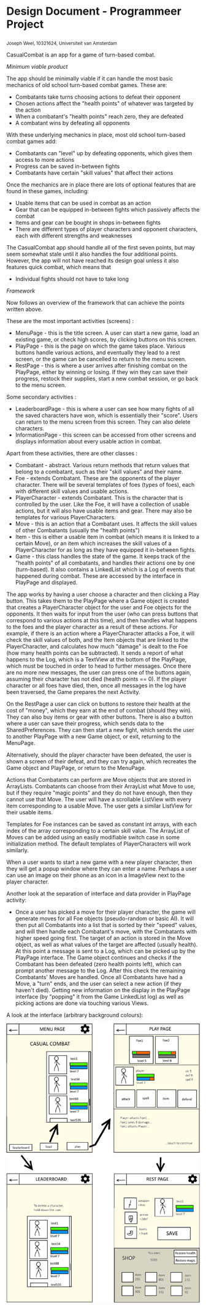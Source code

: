 # Design Document - Programmeer Project

<sub>Joseph Weel, 10321624, Universiteit van Amsterdam</sub>

CasualCombat is an app for a game of turn-based combat.

*Minimum viable product*

The app should be minimally viable if it can handle the most basic mechanics of old
school turn-based combat games. These are:
* Combatants take turns choosing actions to defeat their opponent
* Chosen actions affect the "health points" of whatever was targeted by the action
* When a combatant's "health points" reach zero, they are defeated
* A combatant wins by defeating all opponents

With these underlying mechanics in place, most old school turn-based combat games add:
* Combatants can "level" up by defeating opponents, which gives them access to more actions
* Progress can be saved in-between fights
* Combatants have certain "skill values" that affect their actions

Once the mechanics are in place there are lots of optional features that are found in
these games, including:
* Usable items that can be used in combat as an action
* Gear that can be equipped in-between fights which passively affects the combat
* Items and gear can be bought in shops in-between fights
* There are different types of player characters and opponent characters, each with different strengths and weaknesses

The CasualCombat app should handle all of the first seven points, but may seem somewhat stale
until it also handles the four additional points. However, the app will not have reached
its design goal unless it also features quick combat, which means that
* Individual fights should not have to take long


*Framework*

Now follows an overview of the framework that can achieve the points written above.

These are the most important activities (screens) :

* MenuPage - this is the title screen. A user can start a new game, load an existing game, or check high scores, by clicking buttons on this screen.
* PlayPage - this is the page on which the game takes place. Various buttons handle various actions, and eventually they lead to a rest screen, or the game can be cancelled to return to the menu screen.
* RestPage - this is where a user arrives after finishing combat on the PlayPage, either by winning or losing. If they win they can save their progress, restock their supplies, start a new combat session, or go back to the menu screen.

Some secondary activities :

* LeaderboardPage - this is where a user can see how many fights of all the saved characters have won, which is essentially their "score". Users can return to the menu screen from this screen. They can also delete characters.
* InformationPage - this screen can be accessed from other screens and displays information about every usable action in combat.

Apart from these activities, there are other classes :

* Combatant - abstract. Various return methods that return values that belong to a combatant, such as their "skill values" and their name.
* Foe - extends Combatant. These are the opponents of the player character. There will be several templates of foes (types of foes), each with different skill values and usable actions.
* PlayerCharacter - extends Combatant. This is the character that is controlled by the user. Like the Foe, it will have a collection of usable actions, but it will also have usable items and gear. There may also be templates for various PlayerCharacters.
* Move - this is an action that a Combatant uses. It affects the skill values of other Combatants (usually the "health points")
* Item - this is either a usable item in combat (which means it is linked to a certain Move), or an item which increases the skill values of a PlayerCharacter for as long as they have equipped it in-between fights.
* Game - this class handles the state of the game. It keeps track of the "health points" of all combatants, and handles their actions one by one (turn-based). It also contains a LinkedList<String> which is a Log of events that happened during combat. These are accessed by the interface in PlayPage and displayed.


The app works by having a user choose a character and then clicking a Play button. This takes
them to the PlayPage where a Game object is created that creates a PlayerCharacter object for the user
and Foe objects for the opponents. It then waits for input from the user (who can press buttons that 
correspond to various actions at this time), and then handles what happens to the foes and the player character
as a result of these actions. For example, if there is an action where a PlayerCharacter attacks a Foe, it will check
the skill values of both, and the Item objects that are linked to the PlayerCharacter, and calculates how much "damage"
is dealt to the Foe (how many health points can be subtracted). It sends a report of what happens to the Log, which is a TextView at the bottom of the PlayPage,
which must be touched in order to head to further messages. Once there are no more new messages, the user
can press one of the buttons again, assuming their character has not died (health points == 0). If the player character or all foes
have died, then, once all messages in the log have been traversed, the Game prepares the next Activity.

On the RestPage a user can click on buttons to restore their health at the cost of "money", which they earn at the
end of combat (should they win). They can also buy items or gear with other buttons. There is also a button where a user
can save their progress, which sends data to the SharedPreferences. They can then start a new fight, which sends the user to
another PlayPage with a new Game object, or exit, returning to the MenuPage.

Alternatively, should the player character have been defeated, the user is shown a screen of their defeat, and they can try again,
which recreates the Game object and PlayPage, or return to the MenuPage.

Actions that Combatants can perform are Move objects that are stored in ArrayLists. Combatants
can choose from their ArrayList what Move to use, but if they require "magic points" and they do not have
enough, then they cannot use that Move. The user will have a scrollable ListView with every item corresponding
to a usable Move. The user gets a similar ListView for their usable items.

Templates for Foe instances can be saved as constant int arrays, with each index of the array
corresponding to a certain skill value. The ArrayList of Moves can be added using an easily
modifiable switch case in some initialization method. The default templates of PlayerCharacters
will work similarly.

When a user wants to start a new game with a new player character, then they will get a popup window
where they can enter a name. Perhaps a user can use an image on their phone as an icon in
a ImageView next to the player character.

Another look at the separation of interface and data provider in PlayPage activity:
* Once a user has picked a move for their player character, the game will generate moves for all
Foe objects (pseudo-random or basic AI). It will then put all Combatants into a list that is sorted
by their "speed" values, and will then handle each Combatant's move, with the Combatants with
higher speed going first. The target of an action is stored in the Move object, as well as what
values of the target are affected (usually health). At this point a message is sent to a Log, which
can be picked up by the PlayPage interface. The Game object continues and checks if the Combatant has
been defeated (zero health points left), which can prompt another message to the Log. After this check the
remaining Combatants' Moves are handled. Once all Combatants have had a Move, a "turn" ends, and the
user can select a new action (if they haven't died). Getting new information on the display in the PlayPage
interface (by "popping" it from the Game LinkedList log) as well as picking actions are done via touching various Views.

A look at the interface (arbitrary background colours):

![](doc/designMenu.png)